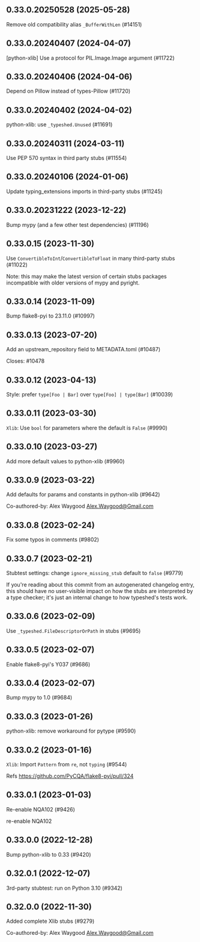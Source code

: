 ## 0.33.0.20250528 (2025-05-28)

Remove old compatibility alias `_BufferWithLen` (#14151)

## 0.33.0.20240407 (2024-04-07)

[python-xlib] Use a protocol for PIL.Image.Image argument (#11722)

## 0.33.0.20240406 (2024-04-06)

Depend on Pillow instead of types-Pillow (#11720)

## 0.33.0.20240402 (2024-04-02)

python-xlib: use `_typeshed.Unused` (#11691)

## 0.33.0.20240311 (2024-03-11)

Use PEP 570 syntax in third party stubs (#11554)

## 0.33.0.20240106 (2024-01-06)

Update typing_extensions imports in third-party stubs (#11245)

## 0.33.0.20231222 (2023-12-22)

Bump mypy (and a few other test dependencies) (#11196)

## 0.33.0.15 (2023-11-30)

Use `ConvertibleToInt`/`ConvertibleToFloat` in many third-party stubs (#11022)

Note: this may make the latest version of certain stubs packages incompatible with older versions of mypy and pyright.

## 0.33.0.14 (2023-11-09)

Bump flake8-pyi to 23.11.0 (#10997)

## 0.33.0.13 (2023-07-20)

Add an upstream_repository field to METADATA.toml (#10487)

Closes: #10478

## 0.33.0.12 (2023-04-13)

Style: prefer `type[Foo | Bar]` over `type[Foo] | type[Bar]` (#10039)

## 0.33.0.11 (2023-03-30)

`Xlib`: Use `bool` for parameters where the default is `False` (#9990)

## 0.33.0.10 (2023-03-27)

Add more default values to python-xlib (#9960)

## 0.33.0.9 (2023-03-22)

Add defaults for params and constants in python-xlib (#9642)

Co-authored-by: Alex Waygood <Alex.Waygood@Gmail.com>

## 0.33.0.8 (2023-02-24)

Fix some typos in comments (#9802)

## 0.33.0.7 (2023-02-21)

Stubtest settings: change `ignore_missing_stub` default to `false` (#9779)

If you're reading about this commit from an autogenerated changelog entry, this should have no user-visible impact on how the stubs are interpreted by a type checker; it's just an internal change to how typeshed's tests work.

## 0.33.0.6 (2023-02-09)

Use `_typeshed.FileDescriptorOrPath` in stubs (#9695)

## 0.33.0.5 (2023-02-07)

Enable flake8-pyi's Y037 (#9686)

## 0.33.0.4 (2023-02-07)

Bump mypy to 1.0 (#9684)

## 0.33.0.3 (2023-01-26)

python-xlib: remove workaround for pytype (#9590)

## 0.33.0.2 (2023-01-16)

`Xlib`: Import `Pattern` from `re`, not `typing` (#9544)

Refs https://github.com/PyCQA/flake8-pyi/pull/324

## 0.33.0.1 (2023-01-03)

Re-enable NQA102 (#9426)

re-enable NQA102

## 0.33.0.0 (2022-12-28)

Bump python-xlib to 0.33 (#9420)

## 0.32.0.1 (2022-12-07)

3rd-party stubtest: run on Python 3.10 (#9342)

## 0.32.0.0 (2022-11-30)

Added complete Xlib stubs (#9279)

Co-authored-by: Alex Waygood <Alex.Waygood@Gmail.com>

